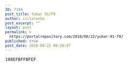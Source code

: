 ```yaml
---
ID: 7104
post_title: Yubar 91/F9
author: isilorente
post_excerpt: ""
layout: post
permalink: >
  https://portalrepository.com/2018/08/22/yubar-91-f9/
published: true
post_date: 2018-08-22 09:26:07
---
```

<pre>108EFBFFBFEF</pre>